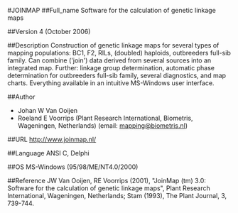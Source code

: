 #JOINMAP
##Full_name
Software for the calculation of genetic linkage maps

##Version
4 (October 2006)

##Description
Construction of genetic linkage maps for several types of mapping populations: BC1, F2, RILs, (doubled) haploids, outbreeders full-sib family. Can combine ('join') data derived from several sources into an integrated map. Further: linkage group determination, automatic phase determination for outbreeders full-sib family, several diagnostics, and map charts. Everything available in an intuitive MS-Windows user interface.

##Author
* Johan W Van Ooijen
* Roeland E Voorrips (Plant Research International, Biometris, Wageningen, Netherlands) (email: mapping@biometris.nl)

##URL
http://www.joinmap.nl/

##Language
ANSI C, Delphi

##OS
MS-Windows (95/98/ME/NT4.0/2000)

##Reference
JW Van Ooijen, RE Voorrips (2001), "JoinMap (tm) 3.0: Software for the calculation of genetic linkage maps", Plant Research International, Wageningen, Netherlands; Stam (1993), The Plant Journal, 3, 739-744.

